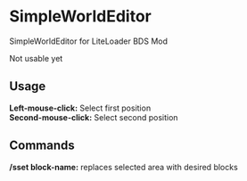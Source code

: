 # SimpleWorldEditor
SimpleWorldEditor for LiteLoader BDS Mod

Not usable yet


## Usage
**Left-mouse-click:** Select first position</br>
**Second-mouse-click:** Select second position

## Commands
**/sset block-name:** replaces selected area with desired blocks
